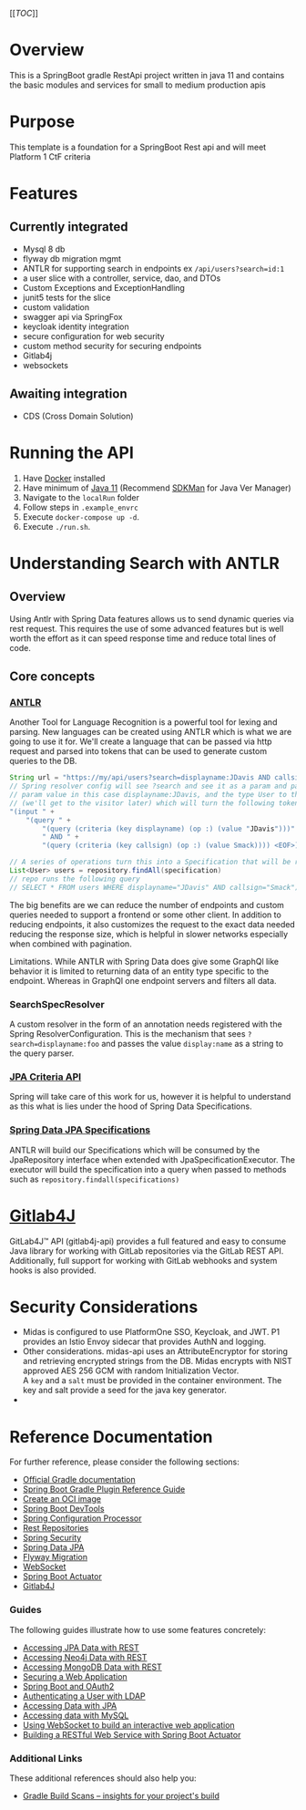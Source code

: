 [[_TOC_]]

# Overview

This is a SpringBoot gradle RestApi project written in java 11 and contains the basic modules and services for
small to medium production apis

# Purpose

This template is a foundation for a SpringBoot Rest api and will meet
Platform 1 CtF criteria

# Features

## Currently integrated

- Mysql 8 db
- flyway db migration mgmt
- ANTLR for supporting search in endpoints ex `/api/users?search=id:1`
- a user slice with a controller, service, dao, and DTOs
- Custom Exceptions and ExceptionHandling
- junit5 tests for the slice
- custom validation
- swagger api via SpringFox
- keycloak identity integration
- secure configuration for web security
- custom method security for securing endpoints
- Gitlab4j 
- websockets

## Awaiting integration

- CDS (Cross Domain Solution)

# Running the API

1. Have [Docker](https://docs.docker.com/get-docker/) installed  
1. Have minimum of [Java 11](https://adoptopenjdk.net/) (Recommend [SDKMan](https://sdkman.io/) for Java Ver Manager)
1. Navigate to the `localRun` folder
1. Follow steps in `.example_envrc`
1. Execute `docker-compose up -d`.
1. Execute `./run.sh`.

# Understanding Search with ANTLR

## Overview

Using Antlr with Spring Data features allows us to send dynamic queries via rest request.
This requires the use of some advanced features but is well worth the effort as it can
speed response time and reduce total lines of code.

## Core concepts

### [ANTLR](https://www.antlr.org/)

Another Tool for Language Recognition is a powerful tool for lexing and parsing.
New languages can be created using ANTLR which is what we are going to use it for.
We'll create a language that can be passed via http request and parsed into tokens that
can be used to generate custom queries to the DB.

```java
String url = "https://my/api/users?search=displayname:JDavis AND callsign:Smack"
// Spring resolver config will see ?search and see it as a param and pass the
// param value in this case displayname:JDavis, and the type User to the ANTLR query visitor
// (we'll get to the visitor later) which will turn the following tokens
"(input " +
    "(query " +
        "(query (criteria (key displayname) (op :) (value "JDavis")))" +
        " AND " +
        "(query (criteria (key callsign) (op :) (value Smack)))) <EOF>)";

// A series of operations turn this into a Specification that will be run like so
List<User> users = repository.findAll(specification)
// repo runs the following query
// SELECT * FROM users WHERE displayname="JDavis" AND callsign="Smack")
```

The big benefits are we can reduce the number of endpoints and custom queries needed to support
a frontend or some other client. In addition to reducing endpoints, it also customizes the request
to the exact data needed reducing the response size, which is helpful in slower networks especially
when combined with pagination.

Limitations. While ANTLR with Spring Data does give some GraphQl like behavior it is limited to returning data of an
entity type specific to the endpoint. Whereas in GraphQl one endpoint servers and filters all data.

### SearchSpecResolver

A custom resolver in the form of an annotation needs registered with the Spring ResolverConfiguration.
This is the mechanism that sees `?search=displayname:foo` and passes the value `display:name`
as a string to the query parser.

### [JPA Criteria API](https://dev.to/igagrock/programmatic-criteria-queries-using-jpa-criteria-api-1h65)

Spring will take care of this work for us, however it is helpful to understand as this what is lies
under the hood of Spring Data Specifications.

### [Spring Data JPA Specifications](https://spring.io/blog/2011/04/26/advanced-spring-data-jpa-specifications-and-querydsl/)

ANTLR will build our Specifications which will be consumed by the JpaRepository interface when extended
with JpaSpecificationExecutor<Entity Type>. The executor will build the specification into a query
when passed to methods such as `repository.findall(specifications)`

# [Gitlab4J](https://github.com/gitlab4j/gitlab4j-api)

GitLab4J™ API (gitlab4j-api) provides a full featured and easy to consume Java library for working with GitLab 
repositories via the GitLab REST API. Additionally, full support for working with GitLab webhooks and system hooks 
is also provided.

# Security Considerations

- Midas is configured to use PlatformOne SSO, Keycloak, and JWT.  P1 provides an Istio Envoy sidecar that provides AuthN and logging.
- Other considerations.  midas-api uses an AttributeEncryptor for storing and retrieving encrypted strings from the DB.  Midas encrypts with NIST approved AES 256 GCM with random Initialization Vector.  
A `key` and a `salt` must be provided in the container environment.  The key and salt provide a seed for the java key generator.  
- 
# Reference Documentation

For further reference, please consider the following sections:

- [Official Gradle documentation](https://docs.gradle.org)
- [Spring Boot Gradle Plugin Reference Guide](https://docs.spring.io/spring-boot/docs/2.4.1/gradle-plugin/reference/html/)
- [Create an OCI image](https://docs.spring.io/spring-boot/docs/2.4.1/gradle-plugin/reference/html/#build-image)
- [Spring Boot DevTools](https://docs.spring.io/spring-boot/docs/2.4.1/reference/htmlsingle/#using-boot-devtools)
- [Spring Configuration Processor](https://docs.spring.io/spring-boot/docs/2.4.1/reference/htmlsingle/#configuration-metadata-annotation-processor)
- [Rest Repositories](https://docs.spring.io/spring-boot/docs/2.4.1/reference/htmlsingle/#howto-use-exposing-spring-data-repositories-rest-endpoint)
- [Spring Security](https://docs.spring.io/spring-boot/docs/2.4.1/reference/htmlsingle/#boot-features-security)
- [Spring Data JPA](https://docs.spring.io/spring-boot/docs/2.4.1/reference/htmlsingle/#boot-features-jpa-and-spring-data)
- [Flyway Migration](https://docs.spring.io/spring-boot/docs/2.4.1/reference/htmlsingle/#howto-execute-flyway-database-migrations-on-startup)
- [WebSocket](https://docs.spring.io/spring-boot/docs/2.4.1/reference/htmlsingle/#boot-features-websockets)
- [Spring Boot Actuator](https://docs.spring.io/spring-boot/docs/2.4.1/reference/htmlsingle/#production-ready)
- [Gitlab4J](https://github.com/gitlab4j/gitlab4j-api)

### Guides

The following guides illustrate how to use some features concretely:

- [Accessing JPA Data with REST](https://spring.io/guides/gs/accessing-data-rest/)
- [Accessing Neo4j Data with REST](https://spring.io/guides/gs/accessing-neo4j-data-rest/)
- [Accessing MongoDB Data with REST](https://spring.io/guides/gs/accessing-mongodb-data-rest/)
- [Securing a Web Application](https://spring.io/guides/gs/securing-web/)
- [Spring Boot and OAuth2](https://spring.io/guides/tutorials/spring-boot-oauth2/)
- [Authenticating a User with LDAP](https://spring.io/guides/gs/authenticating-ldap/)
- [Accessing Data with JPA](https://spring.io/guides/gs/accessing-data-jpa/)
- [Accessing data with MySQL](https://spring.io/guides/gs/accessing-data-mysql/)
- [Using WebSocket to build an interactive web application](https://spring.io/guides/gs/messaging-stomp-websocket/)
- [Building a RESTful Web Service with Spring Boot Actuator](https://spring.io/guides/gs/actuator-service/)

### Additional Links

These additional references should also help you:

- [Gradle Build Scans – insights for your project's build](https://scans.gradle.com#gradle)
